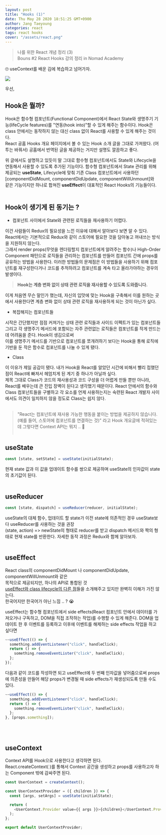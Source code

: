```yaml
---
layout: post
title: "Hooks (1)"
date: Thu May 28 2020 18:51:25 GMT+0900
author: Jang Taeyoung
categories: react
tags: react hooks
cover: "/assets/react.png"
---
```


> 나를 위한 React 개념 정리 (3) <br /> Bouns #2 React Hooks 강의 정리 in Nomad Academy

🙄 useContext를 배운 김에 복습하고 넘어가자.

<img class="fun" src="https://drive.google.com/uc?export=download&id=1gkCsw_S_BKri3csD-9Na8HN-3LzaQtf_">

우선,

## Hook은 뭘까?

Hook은 함수형 컴포넌트(Functional Component)에서 React State와 생명주기 기능(lifeCycle features)를 "연동(hook into)"할 수 있게 해주는 함수이다. Hook은 class 안에서는 동작하지 않는 대신 class 없이 React를 사용할 수 있게 해주는 것이다. <br />
React 공홈 Hooks 개요 페이지에서 볼 수 있는 Hook 소개 글을 그대로 가져왔다. (어투는 바꿔서) 공홈에서 번역된 글을 제공하는 거지만 설명도 깔끔하고 좋다.

위 글에서도 설명하고 있듯이 말 그대로 함수형 컴포넌트에서도 State와 Lifecycle을 연동해서 사용할 수 있도록 추가된 기능이다. 함수형 컴포넌트에서 State 관리를 위해 제공되는 **useState**, Lifecycle에 맞춰 기존 Class 컴포넌트에서 사용하던 [componentDidMount, componentDidUpdate, componentWillUnmount]와 <br />같은 기능이지만 하나로 합쳐진 **useEffect**이 대표적인 React Hooks의 기능들이다.
<br /><br />

## Hook이 생기게 된 동기는 ?

- 컴포넌트 사이에서 State와 관련된 로직들을 재사용하기 어렵다.

이건 사람들이 Redux의 필요성을 느낀 이유에 대해서 알아보다 보면 알 수 있다. <br />
React에서는 기본적으로 Redux와 같이 스토어에 필요한 것을 담아놓고 꺼내쓰는 방식을 지원하지 않는다. <br />그래서 render props(무엇을 렌더링할지 컴포넌트에게 알려주는 함수)나 High-Order Component 패턴으로 로직들을 관리하는 컴포넌트를 만들어 컴포넌트 간에 props를 공유하는 방법을 사용한다. 이러한 방법들의 문제점은 이 방법들을 사용하기 위해 컴포넌트를 재구성한다거나 코드를 추적하려고 컴포넌트를 계속 타고 올라가야하는 경우의 발생이다.<br />

> **Hook는 계층 변화 없이 상태 관련 로직을 재사용할 수 있도록 도와줍니다.**

이게 처음엔 무슨 말인가 했는데, 자신의 입맛에 맞는 Hook을 구축해서 이를 원하는 곳에서 사용한다면 계층 변화 없이 상태 관련 로직을 재사용하게 되는 것이 아닌가 싶다.

- 복잡해지는 컴포넌트들

시작은 간단했지만 점점 커져가는 상태 관련 로직들과 사이드 이펙트가 있는 컴포넌트들 그리고 각 생명주기 메서드에 포함되는 자주 관련없는 로직들은 컴포넌트를 작게 만드는 데 어려움을 준다. Hook이 생김으로써 <br />이를 생명주기 메서드를 기반으로 컴포넌트를 쪼개려하기 보다는 Hook을 통해 로직에 기반을 둔 작은 함수로 컴포넌트를 나눌 수 있게 됐다.

- Class

이 이유가 제일 공감이 됐다. 내가 Hook을 React를 알았던 시간에 비해서 빨리 접했던 점이 React에 빠져서 헤엄치게 된 계기 중 하나가 아닐까 싶다.<br />
제목 그대로 Class가 코드의 재사용성과 코드 구성을 더 어렵게 만들 뿐만 아니라, React를 배우는데 큰 진입 장벽이 된다고 생각했기 때문이다. React 안에서의 함수와 Class 컴포넌트들을 구별하고 각 요소를 언제 사용하는지는 숙련된 React 개발자 사이에서도 의견이 일치하지 않을 정도로 Class는 쉽지 않다.
<br /><br />

> "React는 컴포넌트에 재사용 가능한 행동을 붙이는 방법을 제공하지 않습니다. (예를 들어, 스토어에 컴포넌트를 연결하는 것)" 라고 Hook 개요글에 적혀있는데 그렇다면 Context API는 뭐지 .. 🤔
> <br /><br />

## useState

```javascript
const [state, setState] = useState(initialState);
```

현재 state 값과 이 값을 업데이트 함수를 쌍으로 제공하며 useState의 인자값이 state의 초기값이 된다.
<br /><br />

## useReducer

```javascript
const [state, dispatch] = useReducer(reducer, initialState);
```

useState의 대체 함수, 업데이트 할 state가 이전 state에 의존적인 경우 useState보다 useReducer를 사용하는 것을 권장 <br />
(state, action) => newState의 형태로 reducer를 받고 dispatch 메서드와 짝의 형태로 현재 state를 반환한다. 자세한 동작 과정은 Redux와 함께 알아보자.
<br /><br />

## useEffect

React class의 componentDidMount 나 componentDidUpdate, componentWillUnmount와 같은 <br />목적으로 제공되지만, 하나의 API로 통합된 것<br />
[useEffect와 class lifecycle의 다른 점](https://ko.reactjs.org/docs/hooks-reference.html#useeffect)들을 소개해주고 있지만 완벽히 이해가 가진 않는다. <br />한국어지만 한국어가 아닌 느낌 .. ? 😭

useEffect는 함수형 컴포넌트에서 side effects(React 컴포넌트 안에서 데이터를 가져오거나 구독하고, DOM을 직접 조작하는 작업)를 수행할 수 있게 해준다. DOM을 업데이트 한 후 이벤트를 등록하고 이후에 이벤트를 해제하는 side effects 작업을 하고 싶다면

```javascript
~~useEffect(() => {
  something.addEventListener("click", handleClick);
  return () => {
    something.removeEventLister("click", handleClick);
  };
});
```

다음과 같이 코드를 작성하면 되고 useEffect에 두 번째 인자값을 넣어줌으로써 props에 의존성을 만들어 해당 props가 변경될 때 side effects가 재생성되도록 만들 수도 있다.

```javascript
~~useEffect(() => {
  something.addEventListener("click", handleClick);
  return () => {
    something.removeEventLister("click", handleClick);
  };
}, [props.something]);
```

<br /><br />

## useContext

Context API를 Hook으로 사용한다고 생각하면 된다. <br />
React.createContext( )를 통해서 Context 공간을 생성하고 props를 사용하고자 하는 Component 밖에 감싸주면 된다.

```javascript
const UserContext = createContext();

const UserContextProvider = ({ children }) => {
  const [args, setArgs] = useState(initialState);

  return (
    <UserContext.Provider value={{ args }}>{children}</UserContext.Provider>
  );
};

export default UserContextProvider;
```
